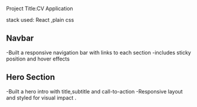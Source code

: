 Project Title:CV Application 

stack used:
React ,plain css



## Navbar
-Built a responsive navigation bar with links to each section
-includes sticky position and hover effects


## Hero Section
-Built  a  hero intro  with  title,subtitle and call-to-action
-Responsive layout  and styled for visual impact .